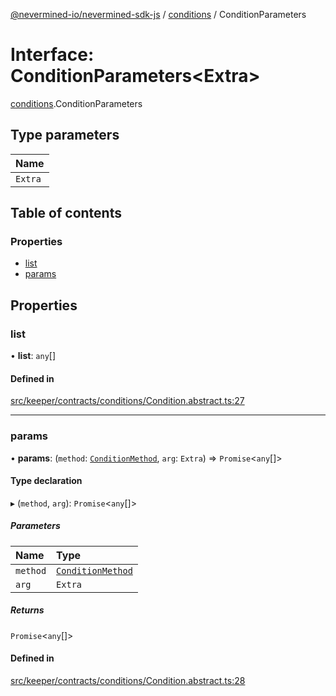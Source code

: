 [@nevermined-io/nevermined-sdk-js](../code-reference.md) / [conditions](../modules/conditions.md) / ConditionParameters

# Interface: ConditionParameters<Extra\>

[conditions](../modules/conditions.md).ConditionParameters

## Type parameters

| Name |
| :------ |
| `Extra` |

## Table of contents

### Properties

- [list](conditions.ConditionParameters.md#list)
- [params](conditions.ConditionParameters.md#params)

## Properties

### list

• **list**: `any`[]

#### Defined in

[src/keeper/contracts/conditions/Condition.abstract.ts:27](https://github.com/nevermined-io/sdk-js/blob/6f83096/src/keeper/contracts/conditions/Condition.abstract.ts#L27)

___

### params

• **params**: (`method`: [`ConditionMethod`](../modules/conditions.md#conditionmethod), `arg`: `Extra`) => `Promise`<`any`[]\>

#### Type declaration

▸ (`method`, `arg`): `Promise`<`any`[]\>

##### Parameters

| Name | Type |
| :------ | :------ |
| `method` | [`ConditionMethod`](../modules/conditions.md#conditionmethod) |
| `arg` | `Extra` |

##### Returns

`Promise`<`any`[]\>

#### Defined in

[src/keeper/contracts/conditions/Condition.abstract.ts:28](https://github.com/nevermined-io/sdk-js/blob/6f83096/src/keeper/contracts/conditions/Condition.abstract.ts#L28)
